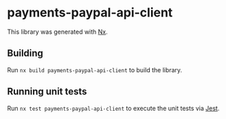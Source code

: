 # payments-paypal-api-client

This library was generated with [Nx](https://nx.dev).



## Building

Run `nx build payments-paypal-api-client` to build the library.





## Running unit tests

Run `nx test payments-paypal-api-client` to execute the unit tests via [Jest](https://jestjs.io).



